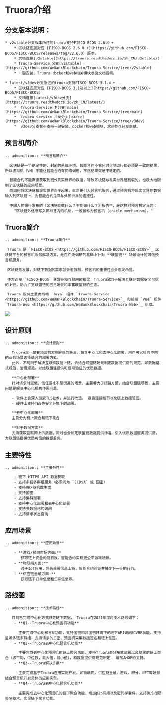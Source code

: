# Truora介绍

## 分支版本说明：
	* v2stable分支版本所述的truora支持FISCO-BCOS 2.6.0 +
		* 区块链底层对应 [FISCO-BCOS 2.6.0 +](https://github.com/FISCO-BCOS/FISCO-BCOS/releases/tag/v2.6.0) 版本。
		* 文档连接[v2stable](https://truora.readthedocs.io/zh_CN/v2stable/)	 
		* Truora-Service 分支[v2stable](https://github.com/WeBankBlockchain/Truora-Service/tree/v2stable)
		* 一键安装，Truora docker和web相关模块参见文档说明。

	* latest/v3dev分支所述的truora支持FISCO-BCOS 3.1.x + 
		* 区块链底层对应 [FISCO-BCOS 3.1及以上](https://github.com/FISCO-BCOS/FISCO-BCOS)
		* 文档连接[Latest/v3dev分支](https://truora.readthedocs.io/zh_CN/latest/)	
		*  Truora-Service 主分支[main](https://github.com/WeBankBlockchain/Truora-Service/tree/main)
		*  Truora-Service 开发分支[v3dev](https://github.com/WeBankBlockchain/Truora-Service/tree/v3dev)
		*  v3dev分支暂不支持一键安装、docker和web模块，欢迎参与开发贡献。
		


## 预言机简介
```eval_rst 
.. admonition:: **预言机简介**

  区块链是一个确定性的、封闭的系统环境，智能合约不管何时何地运行都必须是一致的结果，所以虚拟机（VM）不能让智能合约有网络调用，不然结果就是不确定的。  

  智能合约不能直接获取到链外真实世界的数据，导致区块链与现实世界是割裂的，也极大地限制了区块链的应用场景。
  而如何将区块链和现实世界连接起来，就需要引入预言机服务，通过预言机将现实世界的数据输入到区块链上，为智能合约提供与外部世界的连接性。

  中国人民银行发布的《区块链能做什么？不能做什么？》报告中，是这样对预言机定义的：
    "区块链外信息写入区块链内的机制，一般被称为预言机 (oracle mechanism)。"

```

## Truora简介
```eval_rst 
.. admonition:: **Truora简介**

 Truora 是 `FISCO-BCOS <https://github.com/FISCO-BCOS/FISCO-BCOS>`_ 区块链平台的预言机服务解决方案，是在广泛调研的基础上针对 **联盟链** 场景设计的可信预言机服务。

 区块链愈发展，对链下数据的需求就会愈强烈，预言机的重要性也会愈发凸显。

 作为连接 `FISCO-BCOS` 联盟链和互联网的桥梁，Truora致力于解决互联网数据安全可信的上链，助力扩宽联盟链的应用场景和丰富联盟链的生态。

 Truora 服务主要由后端 `Java` 组件 `Truora-Service <https://github.com/WeBankBlockchain/Truora-Service>`_ 和前端 `Vue` 组件 `Truora-Web <https://github.com/WeBankBlockchain/Truora-Web>`_ 组成。
```
![](../images/oracle-frame.png)

## 设计原则
```eval_rst 
.. admonition:: **设计原则**  

   Truora是一整套预言机方案解决的集合，包含中心化和去中心化部署，用户可以针对不同的业务场景选择适合的部署方式。
   此外，不局限于解决互联网数据上链，会结合联盟链场景制定数据提供商的规范，如数据格式规范，治理规范。以给联盟链提供可信可验证的优质数据。  
   
   **中心化部署**   
   针对请求时延低，信任要求不是很高的场景，主要着力于搭建方便，结合联盟链场景，主要问题是解决中心化机构作恶问题。

   - 软件上会深入研究TLS技术，并进行改造。 暴露连接细节以及链上数据验签。  
   - 硬件上支持TEE等安全环境下的部署。 
 
   **去中心化部署**
   主要分为链上聚合和链下聚合

   **对于数据方面**
   支持获取互联网上的数据，同时也会制定联盟链数据提供标准，引入优质数据服务提供商，为联盟链提供优质可信的数据服务。
```

## 主要特性

```eval_rst 
.. admonition:: **主要特性**

    - 链下 HTTPS API 数据获取
    - 支持多链多群组服务（必须同为 `ECDSA` 或 国密）
    - 支持VRF随机数生成
    - 支持国密
    - 支持集群部署
    - 支持中心化部署和去中心化部署
    - 支持多数据格式访问
    - 支持请求状态查询
```

## 应用场景
```eval_rst 
.. admonition:: **应用场景**
   
    - **游戏/预测市场方面:**
       获取链上安全的随机数，智能合约实现更公平游戏场景。
    - **物联网方面:**
       对于IoT应用，将传感器信息上链，智能合约验证并触发下一步的行为。
    - **供应链金融方面:**
       获取链下订单信息和汇率信息等。
```

## 路线图

```eval_rst 
.. admonition:: **技术路线**

   目前已完成中心化方式获取链下数据， Truora在2021年度的技术路线如下：
    - **Q1--Truora中心化预言机功能**
 
      主要完成中心化预言机功能，支持国密和非国密环境下的链下API访问和VRF功能，支持监听多链多群组，支持请求的加密，预言机采集数据签名和链上验签。
    - **Q2--Truora去中心化预言机功能**
 
      主要完成去中心化预言机的链上聚合功能。支持Truora的分布式部署以及结果的链上聚合（求平均，中位数，最大值，最小值），和数据提供商规范制定， 增加AMOP的支持。
    - **Q3--Truora解决方案**

      主要完成基于Truora应用实例开发。如物联网，供应链金融，游戏，积分，NFT等场景结合预言机开发具体的应用实例。
    - **Q4--Truora去中心化预言机功能**
 
      主要完成去中心化预言机的链下聚合功能，增加p2p网络以及密码学套件，支持BLS门限签名技术，实现链下聚合功能。
```
